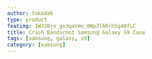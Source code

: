 ```yaml
---
author: tokodab
type: product
featimg: 1WJ2Bjo_gx3qaVmn_8WpZl6Rrh5g40fLC
title: Crash Bandicoot Samsung Galaxy S9 Case
tags: [samsung, galaxy, s9]
category: [samsung]
---
```

